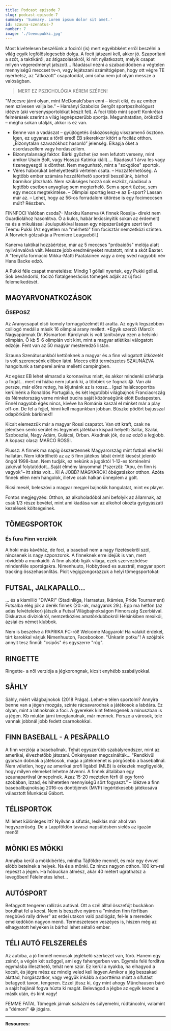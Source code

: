 ```yaml
---
title: Podcast episode 7
slug: podcast-episode-7
summary: 'Summary. Lorem ipsum dolor sit amet.'
id: szauna-szenatus-7
number: 7
image: './teemupukki.jpg'
---
```


Most kivételesen beszélünk a fociról (is) mert egyébbként erről beszélni a világ egyik legfölöslegesebb dolga. A focit játszani kell, akkor jó. Szaporítani a szót, a taktikáról, az átigazolásokról, ki mit nyilatkozott, melyik csapat milyen végeredményt jatszott... Ráadásul nézni a szabadidődben a végtelen mennyiségű meccset tv-n, vagy lejátszani számítógépen, hogy ott végre TE nyerhetsz, az "átkozott" csapatoddal, ami soha nem jut olyan messze a valóságban.

> MERT EZ PSZICHOLÓGIA KÉREM SZÉPEN!

"Meccsre járni olyan, mint McDonald’sban enni – kicsit ciki, és az ember nem szívesen vallja be.” – Harsányi Szabolcs Gergőt sportpszihológust idézve (aki versenysportolókat készít fel). A foci több mint sport! Konkrétan felmérések szerint a világ legnépszerűbb sportja. Megunhatatlan, örökzöld – mégha sokan utalják, akkor is ez van.

- Benne van a vadászat – gyüjtögetés ősközösségig visszamenő ösztöne. Igen, ez ugyanaz a tőröl ered! EB sikerekkor kitört a fociláz otthon. „Bizonytalan szavazókhoz hasonló” jelenség. Elkapja őket a csordaszellem vagy hordaszellem.
- Bizonytalansági faktor. Bárki gyözhet (ez nem lefutott verseny, mint amikor Usain Bolt, vagy Hosszú Katinka kiáll).... Ráadasul 1 árva les vagy tizenegyesgól is dönthet. Nem megunható, mint a "sokgólos" sportok.
- Véres háborúkat behelyettesítő vértelen csata.
– Hozzáférhetőség. A legtöbb ember számára hozzáférhető sportról beszélünk, bárhol bármikor játszható. Nem szükséges hozzá sok eszköz, ráadásul a legtöbb esetben anyagilag sem megterhelő. Sem a sport űzése, sem egy meccs megtekintése.
– Olimpiai sportág lesz-e az E-sport? Lassan már az.
– Lehet, hogy az 56-os forradalom kitörése is egy focimeccsen múlt? Részben.

FINNFOCI
Valóban csoda?- Markku Kanerva (A finnek Rossija- direkt nem Guardiolához hasonlítva. Ő a kulcs, habár lekicsinyítik sokan az érdemeit) na és a mikulással Joulupukkival lassan egy népszerűségre szert tevő Teemu Pukki (Az egyetlen ma "mérhetö" finn focisztár nemzetközi szinten. A Norwich gólzsákja a Premiere Leagueből.)

Kanerva taktikai hozzáértése, már az 5 meccses "próbaidős" melója alatt nyilvánvalóvá vált. Messze jobb eredményeket mutatott, mint a skót Baxter. A "fenyőfa formáció Mikka-Matti Paatalainen vagy a öreg svéd nagyobb név Hans Backe edző.

A Pukki féle csapat menetelése: Mindig 1 góllall nyertek, egy Pukki góllal. Sok bevándorló, focizó fiatalgenerációs tömegek adják az új foci felemelkedését.

## MAGYARVONATKOZÁSOK
### ŐSEPOSZ
Az Aranycsapat első komoly tornagyőzelmét itt aratta. Az egyik legszebben csillogó medál a másik 16 olimpiai arany mellett.
*Egyik szerző (Marci): Nagyapámnak Dr. Kismartoni Károlynak is volt tanítványa ezen a helsinki olimpián. Ő kb 5-6 olimpián volt kint, mint a magyar atlétikai válogatott edzője. Fent van az 50 magyar mesteredző listán.

Szauna Szenátusunkból kettőnknek a magyar és a finn válogatott ütközetét is volt szerencsénk előben látni. Meccs előtt természetes SZAUNÁZVA hangoltunk a tamperei aréna melletti campingben.

Az egész EB lehet elmarad a koronavirus miatt, és akkor mindenki szívhatja a fogát... mert mi hiába nem jutunk ki, a többiek se fognak 😂. Van aki persze, már előre retteg, ha kijutnánk az is rossz... Igazi halálcsoportba kerülnénk a Ronaldós Portugália, és két legutóbbi világbajnok Franciaország és Németország verne minket bucira saját közönségünk elött Budapesten. Ennél nagyobb égés nincs, kivéve ha Románia kaszál el minket már a play off-on. De fel a fejjel, hinni kell magunkban jobban. Büszke pödört bajusszal odapörkünk bárkinek!!

Kicsit elemezzük már a magyar Rossi csapatot. Van ott kraft, csak ne jelentsen senki serület és legyenek játékban kispad helyett: Sallai, Szalai, Szoboszlai, Nagy Adám, Gulácsi, Orban. Akadnak jók, de az edző a legjobb. A kopasz olasz: MARCO ROSSI.

Plussz: A finnek ma napig összerzennek Magyarország mint futball ellenfél hallatán. Nem kitörölhető az az 5 finn játékos lábát érintő kiesést jelentő öngól 1998-ban. Nem tudják, ez nekünk a jugóktól 1-12-es történelmi zakóval folytatódott...Saját élmény lányommal (*szerző): "Apu, én finn is vagyok"– itt sírás volt... KI A JOBB? MAGYAROK! óbégatáskor otthon. Azóta finnek ellen nem hangolok, illetve csak halkan ünneplem a gólt.

Ricsi mesél, beleszövi a magyar megyei bajnokik hangulatat, mint ex player.

Fontos megjegyzés: Otthon, az alkoholadóból ami befolyik az államnak, az csak 1/3 része bevétel, mint ami kiadása van az alkohol okozta gyógyászati kezelések költségeinek.

## TÖMEGSPORTOK
### És fura Finn verzióik
A hoki más kávéház, de foci, a baseball nem a nagy fizetésekről szól, nincsenek is nagy szponzorok. A finneknek erre idejük is van, mert rövidebb a munkaidő. A finn alsóbb ligák világa, ezek szerveződése mindenféle sportágakra. Nimenhuuto, Hobbydeed es ausztrál, magyar sport tracking összehasonlítás. Picit végigzongorázzuk a helyi tömegsportokat:

## FUTSAL, JALKAPALLO...
... és a kismillió "DIVARI" (Stadinliiga, Harrastus, Ikämies, Pride Tournament) Futsalba elég jók a derék finnek (20.-ak, magyarok 29.). Épp ma hétfön (az adás felvételekor) játszik a Futsal Világbajnokságon Finnország Szerbiával. Diskurzus diviziókról, nemzetközies amatőrklubbokról Helsinkiben mexikói, ázsiai és német klubbok.

Nem is beszélve a PAPRIKA FC-ről! Welcome Magyarok! Ha valakit érdekel, tárt karokkal várjuk Nimenhuuton, Facebookon. "Unkarin potku"! A szójáték annyit tesz finnül: "csipős" és egyszerre "rúg".

## RINGETTE
Ringette- a női verziója a jégkorongnak, kicsit enyhébb szabályokkal.

## SÄHLY
Sähly, miért világbajnokok (2018 Prága). Lehet-e télen sportolni? Annyira benne van a jégen mozgás, szinte rácsavarodnak a játékosok a labdára. Ez olyan, mint a latinoknak a foci. A gyerekek kint fetrengenek a minuszban is a jégen. Kb miután járni tmegtanulnak, már mennek. Persze a városok, tele vannak jobbnál jobb fedett csarnokokkal.

## FINN BASEBALL - A PESÄPALLO
A finn verziója a baseballnak. Tehát egyszerűbb szabályrendszer, mint az amerikai, élvezhetőbb játszani. Önkényesen megcsinálták... "Rendkívül gyorsan dobnak a játékosok, maga a játékmenet is pörgősebb a baseballnál. Nem véletlen, hogy az amerikai profi ligából (MLB) is érkeztek megfigyelők, hogy milyen elemeket lehetne átvenni. A finnek általában egy szaunapartival ünnepelnek. Azaz 15-20 meztelen férfi ül egy forró szobában, izzad, és hihetetlen mennyiségű sört fogyaszt.” – Idézve a finn baseballbajnokság 2016-os döntőjének (MVP) legértékesebb játékosává választott Munkácsi Gábort.

## TÉLISPORTOK
Mi lehet különleges itt? Nyilván a sífutás, lesiklás már ahol van hegyszerűség. De a Lappföldön tavaszi napsütésben sielés az igazán menő!

## MÖNKI ES MÖKKI
Annyiba kerül a mökkibérlés, mintha Tájföldre mennél, és már egy évvvel elöbb betelnek a helyek. Na és a mönki. Ez nincs nagyon otthon. 100 km-rel repeszt a jégen. Ha hóbuckan átmész, akár 40 métert ugrathatsz a levegőben! Félelmetes lehet...

## AUTÓSPORT
Befagyott tengeren rallizás autóval. Ott a szél álltal összefújt buckákon borulhat fel a kocsi. Nem is beszélve nyáron a "minden finn férfiban megbúvó rally driver" az erdei utakon való padlógáz, fel-le a meredek emelkedőkön nagyon menő. Természetesen veszéyes is, hiszen még az elhagyatott helyeken is bárhol lehet sétalló ember.

## TÉLI AUTÓ FELSZERELÉS
Az autóba, a jó finnnél nemcsak jéglékelő szerkezet van, fúró. Hanem egy zsinór, a végén két szöggel, ami egy fahengerben van. Egymás felé fordítva egymásba illeszthető, tehát nem szúr. Ez kerül a nyakba, ha elhagyod a kocsit, és jégre mész ez mindig veled kell legyen.Amikor a jég beszakad alattad, horgászatkor, vagy vegyük inkább a sporttéma miatt a sífutást befagyott tavon, tengeren. Ezzel jössz ki, úgy mint ahogy Münchausen báró a saját hajánál fogva húzta ki magát. Belevágod a jégbe az egyik kezed a másik után, és kint vagy!

FEMME FATAL
Tömegek járnak salsázni és súlyemelni, rúdtáncolni, valamint a "démoni" 😂 jógára.

---

**Resources:**

